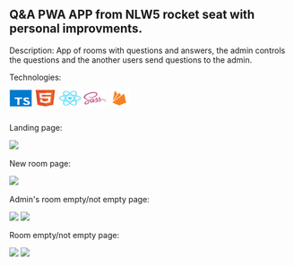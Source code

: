 ## Q&A PWA APP from NLW5 rocket seat with personal improvments.

Description: App of rooms with questions and answers, the admin controls the questions and the another users send questions to the admin. 

Technologies:
<div style='display: inline-block'>
  <img align='center' alt='typescript' height='30' width='40' src='https://raw.githubusercontent.com/devicons/devicon/master/icons/typescript/typescript-plain.svg' />
  <img align='center' alt='html5' height='30' width='40' src='https://raw.githubusercontent.com/devicons/devicon/master/icons/html5/html5-original.svg' />
  <img align='center' alt='react' height='30' width='40' src='https://raw.githubusercontent.com/devicons/devicon/master/icons/react/react-original.svg' />
  <img align='center' alt='sass' height='30' width='40' src='https://raw.githubusercontent.com/devicons/devicon/master/icons/sass/sass-original.svg' />
  <img align='center' alt='firebase' height='30' width='40' src='https://raw.githubusercontent.com/devicons/devicon/master/icons/firebase/firebase-plain.svg' />
</div>

 ##

Landing page: 

<img src='https://user-images.githubusercontent.com/62312987/136297874-4c34e913-5633-4059-bcca-2fccdfcd6498.png'/><br>

New room page:

<img src='https://user-images.githubusercontent.com/62312987/136298047-ffcd6383-7dcf-4cb8-bc98-c0f61fbd406a.png'/><br>

Admin's room empty/not empty page:

<div style='display:inline-block'>
  <img src='https://user-images.githubusercontent.com/62312987/136298924-8da0e990-8ca1-4e2b-8b32-98777b3ffe4b.png'/>
  <img src='https://user-images.githubusercontent.com/62312987/136298857-cbe2a0d9-9c7b-42d6-b94b-08762361555b.png'/>
</div><br>

Room empty/not empty page:

<div style='display:inline-block'>
  <img src='https://user-images.githubusercontent.com/62312987/136299063-ae0ee192-14e1-4b33-b645-2341142b01d2.png'/>
  <img src='https://user-images.githubusercontent.com/62312987/136299228-eecb4372-1173-43a1-9ba1-a7a9d7681f4e.png'/>
</div>
